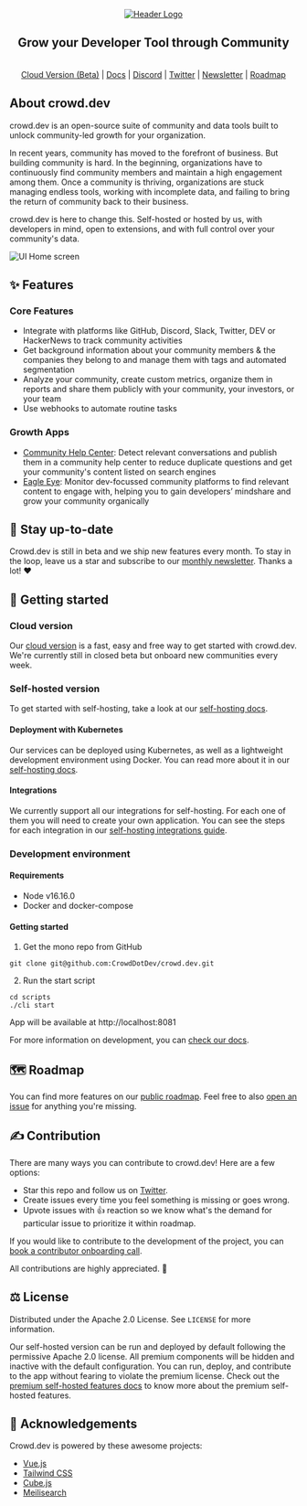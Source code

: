 <!-- PROJECT LOGO -->
<p align="center">
  <a href="https://github.com/CrowdDotDev/crowd.dev">
    <img src="https://user-images.githubusercontent.com/41432658/198395147-20caad79-6989-4827-bb0b-32a406770480.png" alt="Header Logo">

  </a>

  <h2 align="center">Grow your Developer Tool through Community</h2>
  
  <p align="center">
    <br>
    <a href="https://crowd.dev/sign-up">Cloud Version (Beta)</a>
    |
    <a href="https://docs.crowd.dev">Docs</a>
    |
    <a href="https://crowd.dev/discord">Discord</a>
    |
    <a href="https://crowd.dev/twitter">Twitter</a>
    |
    <a href="https://crowd.dev/newsletter-sign-up">Newsletter</a>
    |
    <a href="https://crowd.dev/roadmap">Roadmap</a>
  </p>
</p>

<!-- BODY -->

## About crowd.dev

crowd.dev is an open-source suite of community and data tools built to unlock community-led growth for your organization.

In recent years, community has moved to the forefront of business. But building community is hard. In the beginning, organizations have to continuously find community members and maintain a high engagement among them. Once a community is thriving, organizations are stuck managing endless tools, working with incomplete data, and failing to bring the return of community back to their business.

crowd.dev is here to change this. Self-hosted or hosted by us, with developers in mind, open to extensions, and with full control over your community's data.

<img src="https://user-images.githubusercontent.com/41432658/198830271-cbe6d3c7-0c46-4539-98cc-b13c495ddedf.png" alt="UI Home screen">


## ✨ Features
### Core Features
- Integrate with platforms like GitHub, Discord, Slack, Twitter, DEV or HackerNews to track community activities
- Get background information about your community members & the companies they belong to and manage them with tags and automated segmentation
- Analyze your community, create custom metrics, organize them in reports and share them publicly with your community, your investors, or your team
- Use webhooks to automate routine tasks

### Growth Apps
- [Community Help Center](https://www.crowd.dev/community-help-center): Detect relevant conversations and publish them in a community help center to reduce duplicate questions and get your community's content listed on search engines
- [Eagle Eye](https://www.crowd.dev/eagle-eye): Monitor dev-focussed community platforms to find relevant content to engage with, helping you to gain developers’ mindshare and grow your community organically

## 🔔 Stay up-to-date

Crowd.dev is still in beta and we ship new features every month. To stay in the loop, leave us a star and subscribe to our <a href="https://crowd.dev/newsletter-sign-up">monthly newsletter</a>. Thanks a lot! ❤️

## 🚀 Getting started

### Cloud version

Our <a href="https://crowd.dev/#waitlist">cloud version</a> is a fast, easy and free way to get started with crowd.dev. We're currently still in closed beta but onboard new communities every week.

### Self-hosted version

To get started with self-hosting, take a look at our [self-hosting docs](https://docs.crowd.dev/docs/getting-started-with-self-hosting).

#### Deployment with Kubernetes

Our services can be deployed using Kubernetes, as well as a lightweight development environment using Docker. You can read more about it in our [self-hosting docs](https://docs.crowd.dev/docs/deployment).

#### Integrations

We currently support all our integrations for self-hosting. For each one of them you will need to create your own application. You can see the steps for each integration in our [self-hosting integrations guide](https://docs.crowd.dev/docs/self-hosting).

### Development environment

#### <a name="requirements">Requirements</a>

- Node v16.16.0
- Docker and docker-compose

#### <a name="getting_started">Getting started</a>

1. Get the mono repo from GitHub

```shell
git clone git@github.com:CrowdDotDev/crowd.dev.git
```

2. Run the start script

```shell
cd scripts
./cli start
```

App will be available at http://localhost:8081

For more information on development, you can <a href="https://docs.crowd.dev/docs/docker-compose-single-machine-development-with-docker-images">check our docs</a>.

## 🗺️ Roadmap

You can find more features on our [public roadmap](https://crowd.dev/roadmap). Feel free to also [open an issue](https://crowd.dev/open-an-issue) for anything you're missing.

## ✍️ Contribution

There are many ways you can contribute to crowd.dev! Here are a few options:

- Star this repo and follow us on <a href="https://crowd.dev/twitter">Twitter</a>.
- Create issues every time you feel something is missing or goes wrong.
- Upvote issues with 👍 reaction so we know what's the demand for particular issue to prioritize it within roadmap.

If you would like to contribute to the development of the project, you can [book a contributor onboarding call](https://cal.com/team/CrowdDotDev/contributor-onboarding).

All contributions are highly appreciated. 🙏

## ⚖️ License

Distributed under the Apache 2.0 License. See `LICENSE` for more information.

Our self-hosted version can be run and deployed by default following the permissive Apache 2.0 license. All premium components will be hidden and inactive with the default configuration. You can run, deploy, and contribute to the app without fearing to violate the premium license. Check out the [premium self-hosted features docs](https://docs.crowd.dev/docs/premium-self-hosted-apps) to know more about the premium self-hosted features.

## 💌 Acknowledgements

Crowd.dev is powered by these awesome projects:

- <a href="https://github.com/vuejs/vue">Vue.js</a>
- <a href="https://github.com/tailwindlabs/tailwindcss">Tailwind CSS</a>
- <a href="https://github.com/cube-js/cube.js">Cube.js</a>
- <a href="https://github.com/meilisearch/meilisearch">Meilisearch</a>
